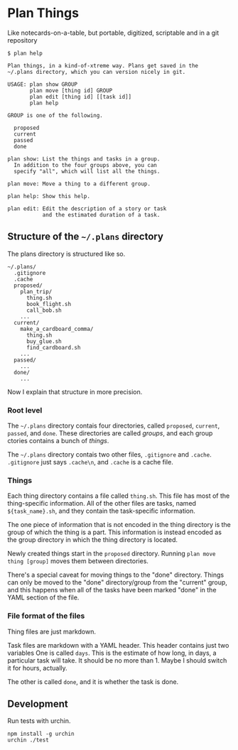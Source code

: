 Plan Things
=====
Like notecards-on-a-table, but portable, digitized, scriptable
and in a git repository

    $ plan help

    Plan things, in a kind-of-xtreme way. Plans get saved in the
    ~/.plans directory, which you can version nicely in git.

    USAGE: plan show GROUP
           plan move [thing id] GROUP
           plan edit [thing id] [[task id]]
           plan help

    GROUP is one of the following.

      proposed
      current
      passed
      done

    plan show: List the things and tasks in a group.
      In addition to the four groups above, you can
      specify "all", which will list all the things.

    plan move: Move a thing to a different group.

    plan help: Show this help.

    plan edit: Edit the description of a story or task
               and the estimated duration of a task.

## Structure of the `~/.plans` directory
The plans directory is structured like so.

    ~/.plans/
      .gitignore
      .cache
      proposed/
        plan_trip/
          thing.sh
          book_flight.sh
          call_bob.sh
        ...
      current/
        make_a_cardboard_comma/
          thing.sh
          buy_glue.sh
          find_cardboard.sh
        ...
      passed/
        ...
      done/
        ...

Now I explain that structure in more precision.

### Root level
The `~/.plans` directory contais four directories,
called `proposed`, `current`, `passed`, and `done`.
These directories are called *groups*, and each group
ctories contains a bunch of *things*.

The `~/.plans` directory contais two other files,
`.gitignore` and `.cache`. `.gitignore` just says
`.cache\n`, and `.cache` is a cache file.

### Things
Each thing directory contains a file called `thing.sh`.
This file has most of the thing-specific information.
All of the other files are tasks, named `${task_name}.sh`,
and they contain the task-specific information.

The one piece of information that is not encoded in the
thing directory is the group of which the thing is a part.
This information is instead encoded as the group directory
in which the thing directory is located.

Newly created things start in the `proposed` directory.
Running `plan move thing [group]` moves them between
directories.

There's a special caveat for moving things to the "done"
directory. Things can only be moved to the "done"
directory/group from the "current" group, and this happens
when all of the tasks have been marked "done" in the
YAML section of the file.

### File format of the files
Thing files are just markdown.

Task files are markdown with a YAML header. This header contains
just two variables  One is called `days`. This is the estimate
of how long, in days, a particular task will take. It should be
no more than 1. Maybe I should switch it for hours, actually.

The other is called `done`, and it is whether the task is done.

## Development
Run tests with urchin.

    npm install -g urchin
    urchin ./test
